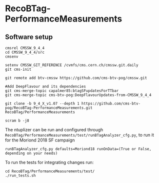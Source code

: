 # RecoBTag-PerformanceMeasurements

## Software setup

```
cmsrel CMSSW_9_4_4
cd CMSSW_9_4_4/src
cmsenv

setenv CMSSW_GIT_REFERENCE /cvmfs/cms.cern.ch/cmssw.git.daily
git cms-init

git remote add btv-cmssw https://github.com/cms-btv-pog/cmssw.git

#Add DeepFlavour and its dependencies
git cms-merge-topic capalmer85:btagSFupdatesForTTbar
git cms-merge-topic cms-btv-pog:DeepFlavourUpdates-from-CMSSW_9_4_4

git clone -b 9_4_X_v1.07 --depth 1 https://github.com/cms-btv-pog/RecoBTag-PerformanceMeasurements.git RecoBTag/PerformanceMeasurements

scram b -j8

```

The ntuplizer can be run and configured through ```RecoBTag/PerformanceMeasurements/test/runBTagAnalyzer_cfg.py```, to run it for the Moriond 2018 SF campaign

```
runBTagAnalyzer_cfg.py defaults=Moriond18 runOnData=(True or False, depending on your needs)
```

To run the tests for integrating changes run:

```
cd RecoBTag/PerformanceMeasurements/test/
./run_tests.sh
```

